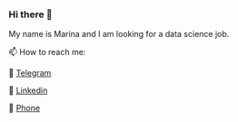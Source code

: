 ### Hi there 👋
My name is Marina and I am looking for a data science job.

📫 How to reach me:

 💬 [Telegram](t.me/MarinTsv)
 
 💬 [Linkedin](https://www.linkedin.com/in/tsvetkova-m/)
 
 💬 [Phone](+48664364124)
<!--
**Marinatsv07/Marinatsv07** is a ✨ _special_ ✨ repository because its `README.md` (this file) appears on your GitHub profile.

Here are some ideas to get you started:

- 🔭 I’m currently working on ...
- 🌱 I’m currently learning ...
- 👯 I’m looking to collaborate on ...
- 🤔 I’m looking for help with ...
- 💬 Ask me about ...
- 📫 How to reach me: ...
- 😄 Pronouns: ...
- ⚡ Fun fact: ...
-->
